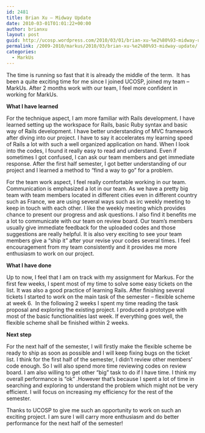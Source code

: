 ```yaml
---
id: 2481
title: Brian Xu – Midway Update
date: 2010-03-01T01:01:22+00:00
author: brianxu
layout: post
guid: http://ucosp.wordpress.com/2010/03/01/brian-xu-%e2%80%93-midway-update/
permalink: /2009-2010/markus/2010/03/brian-xu-%e2%80%93-midway-update/
categories:
  - MarkUs
---
```

The time is running so fast that it is already the middle of the term.  It has been a quite exciting time for me since I joined UCOSP, joined my team – MarkUs. After 2 months work with our team, I feel more confident in working for MarkUs.

**What I have learned**

For the technique aspect, I am more familiar with Rails development. I have learned setting up the workspace for Rails, basic Ruby syntax and basic way of Rails development. I have better understanding of MVC framework after diving into our project. I have to say it accelerates my learning speed of Rails a lot with such a well organized application on hand. When I look into the codes, I found it really easy to read and understand. Even if sometimes I got confused, I can ask our team members and get immediate response. After the first half semester, I got better understanding of our project and I learned a method to “find a way to go” for a problem.

For the team work aspect, I feel really comfortable working in our team. Communication is emphasized a lot in our team. As we have a pretty big team with team members located in different cities even in different country such as France, we are using several ways such as irc weekly meeting to keep in touch with each other. I like the weekly meeting which provides chance to present our progress and ask questions. I also find it benefits me a lot to communicate with our team on review board. Our team’s members usually give immediate feedback for the uploaded codes and those suggestions are really helpful. It is also very exciting to see your team members give a “ship it” after your revise your codes several times. I feel encouragement from my team consistently and it provides me more enthusiasm to work on our project.

**What I have done**

Up to now, I feel that I am on track with my assignment for Markus. For the first few weeks, I spent most of my time to solve some easy tickets on the list. It was also a good practice of learning Rails. After finishing several tickets I started to work on the main task of the semester – flexible scheme at week 6.  In the following 2 weeks I spent my time reading the task proposal and exploring the existing project. I produced a prototype with most of the basic functionalities last week. If everything goes well, the flexible scheme shall be finished within 2 weeks.

**Next step**

For the next half of the semester, I will firstly make the flexible scheme be ready to ship as soon as possible and I will keep fixing bugs on the ticket list. I think for the first half of the semester, I didn’t review other members’ code enough. So I will also spend more time reviewing codes on review board. I am also willing to get other “big” task to do if I have time. I think my overall performance is “ok” .However that’s because I spent a lot of time in searching and exploring to understand the problem which might not be very efficient. I will focus on increasing my efficiency for the rest of the semester.

Thanks to UCOSP to give me such an opportunity to work on such an exciting project. I am sure I will carry more enthusiasm and do better performance for the next half of the semester!